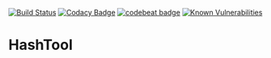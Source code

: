 [![Build Status](https://travis-ci.org/Phyrone/HashTool.svg?branch=master)](https://travis-ci.org/Phyrone/HashTool) [![Codacy Badge](https://api.codacy.com/project/badge/Grade/d59a1ed7af2d48ddb0884ca7b3d0128a)](https://www.codacy.com/app/Phyrone/HashTool?utm_source=github.com&amp;utm_medium=referral&amp;utm_content=Phyrone/HashTool&amp;utm_campaign=Badge_Grade) [![codebeat badge](https://codebeat.co/badges/f1af674b-3dae-4a3c-8f0f-f05e62cd0d71)](https://codebeat.co/projects/github-com-phyrone-hashtool-master) [![Known Vulnerabilities](https://snyk.io/test/github/Phyrone/HashTool/badge.svg?targetFile=pom.xml)](https://snyk.io/test/github/Phyrone/HashTool?targetFile=pom.xml)
# HashTool

